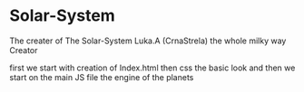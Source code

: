 # Solar-System

The creater of The Solar-System Luka.A (CrnaStrela) the whole milky way Creator

first we start with creation of Index.html then css the basic look  and then we start on the main JS file the engine of the planets 
